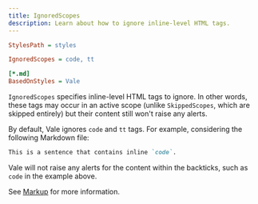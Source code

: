 ```yaml
---
title: IgnoredScopes
description: Learn about how to ignore inline-level HTML tags.
---
```


```ini
StylesPath = styles

IgnoredScopes = code, tt

[*.md]
BasedOnStyles = Vale
```

`IgnoredScopes` specifies inline-level HTML tags to ignore. In other words,
these tags may occur in an active scope (unlike `SkippedScopes`, which are
skipped entirely) but their content still won't raise any alerts.

By default, Vale ignores `code` and `tt` tags. For example, considering the
following Markdown file:

```markdown
This is a sentence that contains inline `code`.
```

Vale will not raise any alerts for the content within the backticks, such as
`code` in the example above.

See [Markup](/docs/scopes) for more information.
